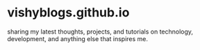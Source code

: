 # vishyblogs.github.io
sharing my latest thoughts, projects, and tutorials on technology, development, and anything else that inspires me.
